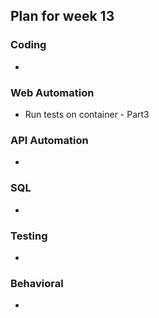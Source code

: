 ## Plan for week 13 ##

### Coding
- 
### Web Automation
- Run tests on container - Part3

### API Automation
- 

### SQL
- 

### Testing
- 

### Behavioral
- 

